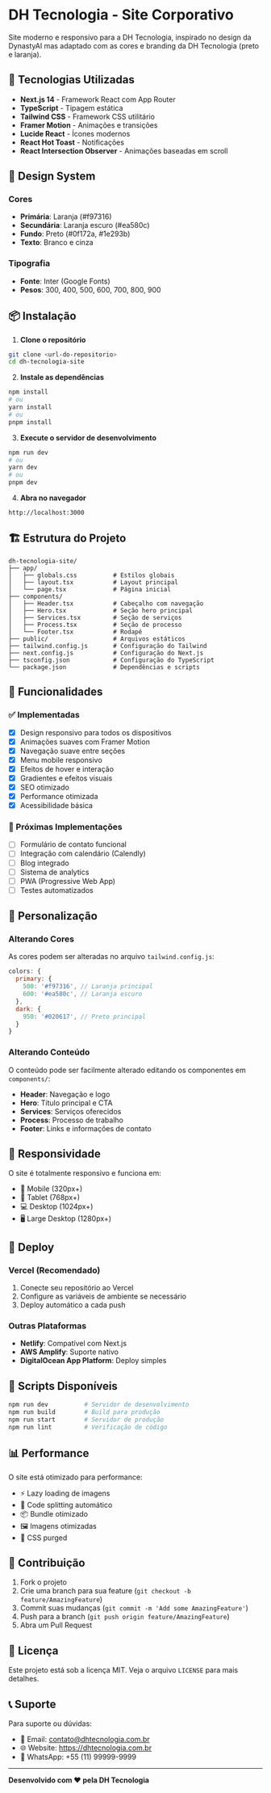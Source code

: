 # DH Tecnologia - Site Corporativo

Site moderno e responsivo para a DH Tecnologia, inspirado no design da DynastyAI mas adaptado com as cores e branding da DH Tecnologia (preto e laranja).

## 🚀 Tecnologias Utilizadas

- **Next.js 14** - Framework React com App Router
- **TypeScript** - Tipagem estática
- **Tailwind CSS** - Framework CSS utilitário
- **Framer Motion** - Animações e transições
- **Lucide React** - Ícones modernos
- **React Hot Toast** - Notificações
- **React Intersection Observer** - Animações baseadas em scroll

## 🎨 Design System

### Cores
- **Primária**: Laranja (#f97316)
- **Secundária**: Laranja escuro (#ea580c)
- **Fundo**: Preto (#0f172a, #1e293b)
- **Texto**: Branco e cinza

### Tipografia
- **Fonte**: Inter (Google Fonts)
- **Pesos**: 300, 400, 500, 600, 700, 800, 900

## 📦 Instalação

1. **Clone o repositório**
```bash
git clone <url-do-repositorio>
cd dh-tecnologia-site
```

2. **Instale as dependências**
```bash
npm install
# ou
yarn install
# ou
pnpm install
```

3. **Execute o servidor de desenvolvimento**
```bash
npm run dev
# ou
yarn dev
# ou
pnpm dev
```

4. **Abra no navegador**
```
http://localhost:3000
```

## 🏗️ Estrutura do Projeto

```
dh-tecnologia-site/
├── app/
│   ├── globals.css          # Estilos globais
│   ├── layout.tsx           # Layout principal
│   └── page.tsx             # Página inicial
├── components/
│   ├── Header.tsx           # Cabeçalho com navegação
│   ├── Hero.tsx             # Seção hero principal
│   ├── Services.tsx         # Seção de serviços
│   ├── Process.tsx          # Seção de processo
│   └── Footer.tsx           # Rodapé
├── public/                  # Arquivos estáticos
├── tailwind.config.js       # Configuração do Tailwind
├── next.config.js           # Configuração do Next.js
├── tsconfig.json            # Configuração do TypeScript
└── package.json             # Dependências e scripts
```

## 🎯 Funcionalidades

### ✅ Implementadas
- [x] Design responsivo para todos os dispositivos
- [x] Animações suaves com Framer Motion
- [x] Navegação suave entre seções
- [x] Menu mobile responsivo
- [x] Efeitos de hover e interação
- [x] Gradientes e efeitos visuais
- [x] SEO otimizado
- [x] Performance otimizada
- [x] Acessibilidade básica

### 🔄 Próximas Implementações
- [ ] Formulário de contato funcional
- [ ] Integração com calendário (Calendly)
- [ ] Blog integrado
- [ ] Sistema de analytics
- [ ] PWA (Progressive Web App)
- [ ] Testes automatizados

## 🎨 Personalização

### Alterando Cores
As cores podem ser alteradas no arquivo `tailwind.config.js`:

```javascript
colors: {
  primary: {
    500: '#f97316', // Laranja principal
    600: '#ea580c', // Laranja escuro
  },
  dark: {
    950: '#020617', // Preto principal
  }
}
```

### Alterando Conteúdo
O conteúdo pode ser facilmente alterado editando os componentes em `components/`:

- **Header**: Navegação e logo
- **Hero**: Título principal e CTA
- **Services**: Serviços oferecidos
- **Process**: Processo de trabalho
- **Footer**: Links e informações de contato

## 📱 Responsividade

O site é totalmente responsivo e funciona em:
- 📱 Mobile (320px+)
- 📱 Tablet (768px+)
- 💻 Desktop (1024px+)
- 🖥️ Large Desktop (1280px+)

## 🚀 Deploy

### Vercel (Recomendado)
1. Conecte seu repositório ao Vercel
2. Configure as variáveis de ambiente se necessário
3. Deploy automático a cada push

### Outras Plataformas
- **Netlify**: Compatível com Next.js
- **AWS Amplify**: Suporte nativo
- **DigitalOcean App Platform**: Deploy simples

## 🔧 Scripts Disponíveis

```bash
npm run dev          # Servidor de desenvolvimento
npm run build        # Build para produção
npm run start        # Servidor de produção
npm run lint         # Verificação de código
```

## 📊 Performance

O site está otimizado para performance:
- ⚡ Lazy loading de imagens
- 🎯 Code splitting automático
- 📦 Bundle otimizado
- 🖼️ Imagens otimizadas
- 🎨 CSS purged

## 🤝 Contribuição

1. Fork o projeto
2. Crie uma branch para sua feature (`git checkout -b feature/AmazingFeature`)
3. Commit suas mudanças (`git commit -m 'Add some AmazingFeature'`)
4. Push para a branch (`git push origin feature/AmazingFeature`)
5. Abra um Pull Request

## 📄 Licença

Este projeto está sob a licença MIT. Veja o arquivo `LICENSE` para mais detalhes.

## 📞 Suporte

Para suporte ou dúvidas:
- 📧 Email: contato@dhtecnologia.com.br
- 🌐 Website: https://dhtecnologia.com.br
- 📱 WhatsApp: +55 (11) 99999-9999

---

**Desenvolvido com ❤️ pela DH Tecnologia**
